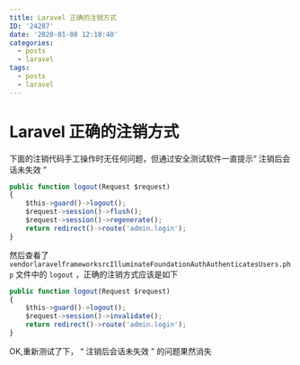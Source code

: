 ```yaml
---
title: Laravel 正确的注销方式
ID: '24287'
date: '2020-01-08 12:18:40'
categories:
  - posts
  - laravel
tags:
  - posts
  - laravel
---
```


# Laravel 正确的注销方式

下面的注销代码手工操作时无任何问题，但通过安全测试软件一直提示“ 注销后会话未失效 ”

``` js 
public function logout(Request $request)
{
    $this->guard()->logout();
    $request->session()->flush();
    $request->session()->regenerate();
    return redirect()->route('admin.login');
}
```

然后查看了 `vendorlaravelframeworksrcIlluminateFoundationAuthAuthenticatesUsers.php` 文件中的 `logout` ，正确的注销方式应该是如下

``` js 
public function logout(Request $request)
{
    $this->guard()->logout();
    $request->session()->invalidate();
    return redirect()->route('admin.login');
}
```

OK,重新测试了下， “ 注销后会话未失效 ” 的问题果然消失
 
 
 
 
